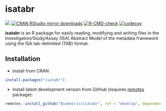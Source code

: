 
<!-- README.md is generated from README.Rmd. Please edit that file -->

# isatabr

[![](https://www.r-pkg.org/badges/version/isatabr)](https://www.r-pkg.org/pkg/isatabr)
[![CRAN RStudio mirror
downloads](https://cranlogs.r-pkg.org/badges/isatabr)](https://www.r-pkg.org/pkg/isatabr)
[![R-CMD-check](https://github.com/Biometris/isatabr/workflows/R-CMD-check/badge.svg)](https://github.com/Biometris/isatabr/actions?workflow=R-CMD-check)
[![codecov](https://codecov.io/gh/Biometris/isatabr/branch/master/graph/badge.svg)](https://app.codecov.io/gh/Biometris/isatabr)

**isatabr** is an R package for easily reading, modifying and writing
files in the Investigation/Study/Assay (ISA) Abstract Model of the
metadata framework using the ISA tab-delimited (TAB) format.

## Installation

-   Install from CRAN:

``` r
install.packages("isatabr")
```

-   Install latest development version from GitHub (requires
    [remotes](https://github.com/r-lib/remotes) package):

``` r
remotes::install_github("Biometris/isatabr", ref = "develop", dependencies = TRUE)
```
